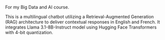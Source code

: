 For my Big Data and AI course.

This is a  multilingual chatbot utilizing a Retrieval-Augmented Generation (RAG) architecture to deliver contextual responses in English and French.
It integrates Llama 3.1-8B-Instruct model using Hugging Face Transformers with 4-bit quantization.
